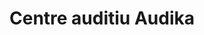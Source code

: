 ---
title: "Centre auditiu Audika"
url: /vilanova-i-la-geltru/centre-auditiu-audika/
shop: Hörgeräte
---